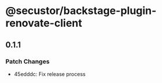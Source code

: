 # @secustor/backstage-plugin-renovate-client

## 0.1.1

### Patch Changes

- 45edddc: Fix release process
